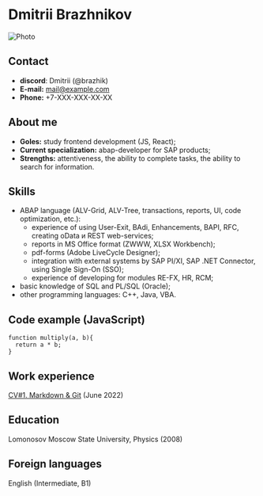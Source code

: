 # Dmitrii Brazhnikov
![Photo](/rsschool-cv/images/avatar.jpg)

## Contact
- **discord**: Dmitrii (@brazhik)
- **E-mail:** mail@example.com
- **Phone:** +7-XXX-XXX-XX-XX

## About me
- **Goles:** study frontend development (JS, React);
- **Current specialization:** abap-developer for SAP products;
- **Strengths:** attentiveness, the ability to complete tasks, the ability to search for information.

## Skills
- ABAP language (ALV-Grid, ALV-Tree, transactions, reports, UI, code optimization, etc.):
    - experience of using User-Exit, BAdi, Enhancements, BAPI, RFC, creating oData и REST web-services;
    - reports in MS Office format (ZWWW, XLSX Workbench);
    - pdf-forms (Adobe LiveCycle Designer);
    - integration with external systems by SAP PI/XI, SAP .NET Connector, using Single Sign-On (SSO);
    - experience of developing for modules RE-FX, HR, RCM;
- basic knowledge of SQL and PL/SQL (Oracle);
- other programming languages: C++, Java, VBA.

## Code example (JavaScript)
```
function multiply(a, b){
  return a * b;
}
```

## Work experience
[CV#1. Markdown & Git](https://brazhik.github.io/rsschool-cv/cv) (June 2022)

## Education
Lomonosov Moscow State University, Physics (2008)

## Foreign languages
English (Intermediate, B1)